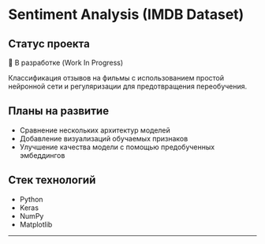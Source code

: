 # Sentiment Analysis (IMDB Dataset)

## Статус проекта
🔧 В разработке (Work In Progress)

Классификация отзывов на фильмы с использованием простой нейронной сети и регуляризации для предотвращения переобучения.

## Планы на развитие
- Сравнение нескольких архитектур моделей
- Добавление визуализаций обучаемых признаков
- Улучшение качества модели с помощью предобученных эмбеддингов

## Стек технологий
- Python
- Keras
- NumPy
- Matplotlib

---
